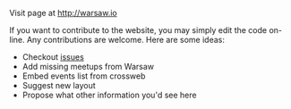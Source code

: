 Visit page at http://warsaw.io

If you want to contribute to the website, you may simply edit the code on-line.
Any contributions are welcome. Here are some ideas:
* Checkout [issues](https://github.com/WarsawIO/warsaw.io/issues)
* Add missing meetups from Warsaw
* Embed events list from crossweb
* Suggest new layout
* Propose what other information you'd see here
